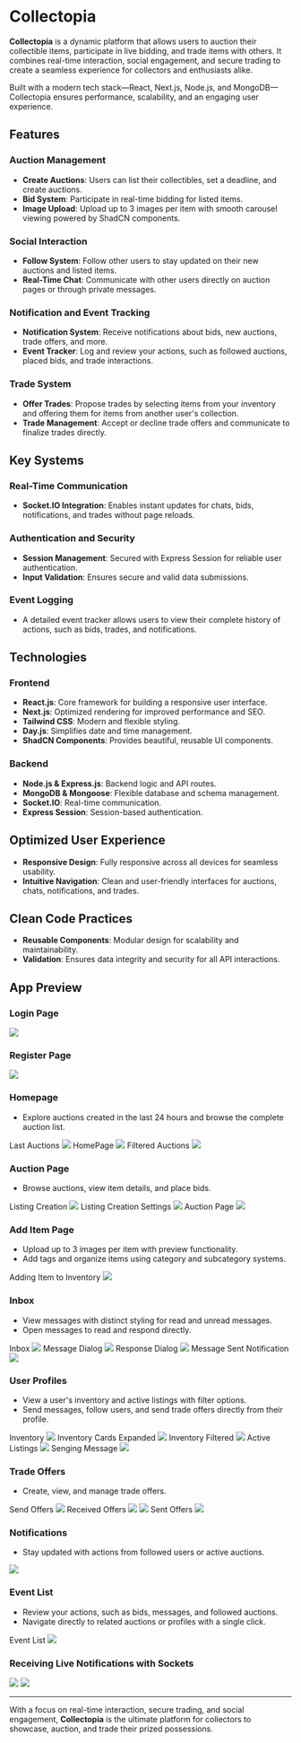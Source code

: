 # Collectopia

**Collectopia** is a dynamic platform that allows users to auction their collectible items, participate in live bidding, and trade items with others. It combines real-time interaction, social engagement, and secure trading to create a seamless experience for collectors and enthusiasts alike.

Built with a modern tech stack—React, Next.js, Node.js, and MongoDB—Collectopia ensures performance, scalability, and an engaging user experience.

## Features

### Auction Management
- **Create Auctions**: Users can list their collectibles, set a deadline, and create auctions.
- **Bid System**: Participate in real-time bidding for listed items.
- **Image Upload**: Upload up to 3 images per item with smooth carousel viewing powered by ShadCN components.

### Social Interaction
- **Follow System**: Follow other users to stay updated on their new auctions and listed items.
- **Real-Time Chat**: Communicate with other users directly on auction pages or through private messages.

### Notification and Event Tracking
- **Notification System**: Receive notifications about bids, new auctions, trade offers, and more.
- **Event Tracker**: Log and review your actions, such as followed auctions, placed bids, and trade interactions.

### Trade System
- **Offer Trades**: Propose trades by selecting items from your inventory and offering them for items from another user's collection.
- **Trade Management**: Accept or decline trade offers and communicate to finalize trades directly.

## Key Systems

### Real-Time Communication
- **Socket.IO Integration**: Enables instant updates for chats, bids, notifications, and trades without page reloads.

### Authentication and Security
- **Session Management**: Secured with Express Session for reliable user authentication.
- **Input Validation**: Ensures secure and valid data submissions.

### Event Logging
- A detailed event tracker allows users to view their complete history of actions, such as bids, trades, and notifications.

## Technologies

### Frontend
- **React.js**: Core framework for building a responsive user interface.
- **Next.js**: Optimized rendering for improved performance and SEO.
- **Tailwind CSS**: Modern and flexible styling.
- **Day.js**: Simplifies date and time management.
- **ShadCN Components**: Provides beautiful, reusable UI components.

### Backend
- **Node.js & Express.js**: Backend logic and API routes.
- **MongoDB & Mongoose**: Flexible database and schema management.
- **Socket.IO**: Real-time communication.
- **Express Session**: Session-based authentication.

## Optimized User Experience
- **Responsive Design**: Fully responsive across all devices for seamless usability.
- **Intuitive Navigation**: Clean and user-friendly interfaces for auctions, chats, notifications, and trades.

## Clean Code Practices
- **Reusable Components**: Modular design for scalability and maintainability.
- **Validation**: Ensures data integrity and security for all API interactions.

## App Preview

### Login Page
<img src="collectopia/assets/loginPage.png">

### Register Page
<img src="collectopia/assets/signInPage.png">

### Homepage  
- Explore auctions created in the last 24 hours and browse the complete auction list.

Last Auctions
<img src="collectopia/assets/lastAuctions.png">
HomePage
<img src="collectopia/assets/homePage.png">
Filtered Auctions
<img src="collectopia/assets/filteredHomePage.png">

### Auction Page
- Browse auctions, view item details, and place bids.

Listing Creation
<img src="collectopia/assets/auctionCreation.png">
Listing Creation Settings
<img src="collectopia/assets/auctionCreationSettings.png">
Auction Page
<img src="collectopia/assets/auctionPage.png">

### Add Item Page  
- Upload up to 3 images per item with preview functionality.  
- Add tags and organize items using category and subcategory systems.

Adding Item to Inventory
<img src="collectopia/assets/itemCreation.png">

### Inbox  
- View messages with distinct styling for read and unread messages.  
- Open messages to read and respond directly.

Inbox
<img src="collectopia/assets/inbox with unread message.png">
Message Dialog
<img src="collectopia/assets/messageDialog.png">
Response Dialog
<img src="collectopia/assets/responseDialog.png">
Message Sent Notification
<img src="collectopia/assets/messageSentNotification.png">


### User Profiles  
- View a user's inventory and active listings with filter options.  
- Send messages, follow users, and send trade offers directly from their profile.

Inventory
<img src="collectopia/assets/inventory.png">
Inventory Cards Expanded
<img src="collectopia/assets/inventoryCards.PNG">
Inventory Filtered
<img src="collectopia/assets/inventoryFiltering.png">
Active Listings
<img src="collectopia/assets/activeListings.png">
Senging Message
<img src="collectopia/assets/sendMessage.png">


### Trade Offers
- Create, view, and manage trade offers.

Send Offers
<img src="collectopia/assets/tradeOfferPage.png">
Received Offers
<img src="collectopia/assets/receivedOffers.png">
<img src="collectopia/assets/receivedOffers2.png">
Sent Offers
<img src="collectopia/assets/senfOffers.png">

### Notifications
- Stay updated with actions from followed users or active auctions.
<img src="collectopia/assets/notifications.png">

### Event List  
- Review your actions, such as bids, messages, and followed auctions.  
- Navigate directly to related auctions or profiles with a single click.  

Event List
<img src="collectopia/assets/usersEventList.png">

### Receiving Live Notifications with Sockets

<img src="collectopia/assets/recievingLiveNotification.png">
<img src="collectopia/assets/userCreatedAuction.png">


---

With a focus on real-time interaction, secure trading, and social engagement, **Collectopia** is the ultimate platform for collectors to showcase, auction, and trade their prized possessions.
